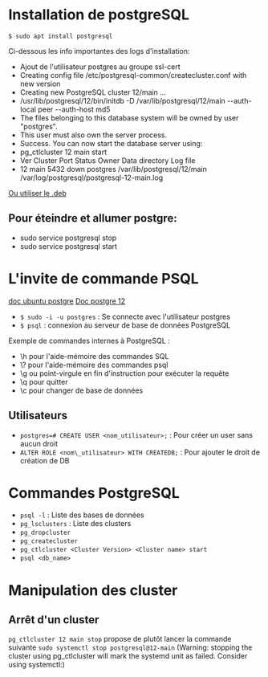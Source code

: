 

# Installation de postgreSQL
`$ sudo apt install postgresql`

Ci-dessous les info importantes des logs d'installation:
- Ajout de l'utilisateur postgres au groupe ssl-cert
- Creating config file /etc/postgresql-common/createcluster.conf with new version
- Creating new PostgreSQL cluster 12/main ...
- /usr/lib/postgresql/12/bin/initdb -D /var/lib/postgresql/12/main --auth-local peer --auth-host md5
- The files belonging to this database system will be owned by user "postgres".
- This user must also own the server process.
- Success. You can now start the database server using:
- pg_ctlcluster 12 main start
- Ver Cluster Port Status Owner    Data directory              Log file
- 12  main    5432 down   postgres /var/lib/postgresql/12/main /var/log/postgresql/postgresql-12-main.log

[Ou utiliser le .deb](https://www.postgresql.org/download/linux/ubuntu/)

## Pour éteindre et allumer postgre:
- sudo service postgresql stop
- sudo service postgresql start




# L'invite de commande PSQL
[doc ubuntu postgre](https://doc.ubuntu-fr.org/postgresql)
[Doc postgre 12](https://www.postgresql.org/docs/12/index.html)

- `$ sudo -i -u postgres` : Se connecte avec l'utilisateur postgres
- `$ psql` : connexion au serveur de base de données PostgreSQL

Exemple de commandes internes à PostgreSQL :
 - \h pour l'aide-mémoire des commandes SQL
 - \\? pour l'aide-mémoire des commandes psql
 - \\g ou point-virgule en fin d'instruction pour exécuter la requête
 - \\q pour quitter
 - \\c pour changer de base de données

## Utilisateurs
 - `postgres=# CREATE USER <nom_utilisateur>;` : Pour créer un user sans aucun droit
 - `ALTER ROLE <nom\_utilisateur> WITH CREATEDB;` : Pour ajouter le droit de création de DB

# Commandes PostgreSQL
- `psql -l` : Liste des bases de données
- `pg_lsclusters` : Liste des clusters
- `pg_dropcluster`
- `pg_createcluster`
- `pg_ctlcluster <Cluster Version> <Cluster name> start`
- `psql <db_name>`

# Manipulation des cluster
## Arrêt d'un cluster
`pg_ctlcluster 12 main stop` propose de plutôt lancer la commande suivante `sudo systemctl stop postgresql@12-main`
(Warning: stopping the cluster using pg_ctlcluster will mark the systemd unit as failed. Consider using systemctl:)